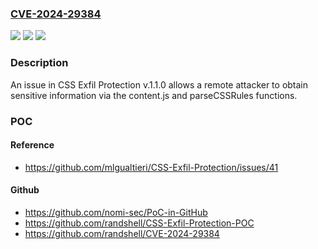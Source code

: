 ### [CVE-2024-29384](https://cve.mitre.org/cgi-bin/cvename.cgi?name=CVE-2024-29384)
![](https://img.shields.io/static/v1?label=Product&message=n%2Fa&color=blue)
![](https://img.shields.io/static/v1?label=Version&message=n%2Fa&color=blue)
![](https://img.shields.io/static/v1?label=Vulnerability&message=n%2Fa&color=brighgreen)

### Description

An issue in CSS Exfil Protection v.1.1.0 allows a remote attacker to obtain sensitive information via the content.js and parseCSSRules functions.

### POC

#### Reference
- https://github.com/mlgualtieri/CSS-Exfil-Protection/issues/41

#### Github
- https://github.com/nomi-sec/PoC-in-GitHub
- https://github.com/randshell/CSS-Exfil-Protection-POC
- https://github.com/randshell/CVE-2024-29384

